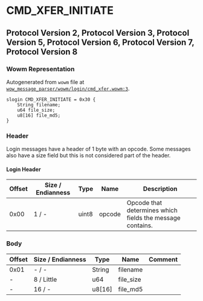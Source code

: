 # CMD_XFER_INITIATE

## Protocol Version 2, Protocol Version 3, Protocol Version 5, Protocol Version 6, Protocol Version 7, Protocol Version 8

### Wowm Representation

Autogenerated from `wowm` file at [`wow_message_parser/wowm/login/cmd_xfer.wowm:3`](https://github.com/gtker/wow_messages/tree/main/wow_message_parser/wowm/login/cmd_xfer.wowm#L3).
```rust,ignore
slogin CMD_XFER_INITIATE = 0x30 {
    String filename;
    u64 file_size;
    u8[16] file_md5;
}
```
### Header

Login messages have a header of 1 byte with an opcode. Some messages also have a size field but this is not considered part of the header.

#### Login Header

| Offset | Size / Endianness | Type   | Name   | Description |
| ------ | ----------------- | ------ | ------ | ----------- |
| 0x00   | 1 / -             | uint8  | opcode | Opcode that determines which fields the message contains.|

### Body

| Offset | Size / Endianness | Type | Name | Comment |
| ------ | ----------------- | ---- | ---- | ------- |
| 0x01 | - / - | String | filename |  |
| - | 8 / Little | u64 | file_size |  |
| - | 16 / - | u8[16] | file_md5 |  |

